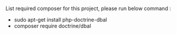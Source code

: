 List required composer for this project, please run below command :
- sudo apt-get install php-doctrine-dbal
- composer require doctrine/dbal

